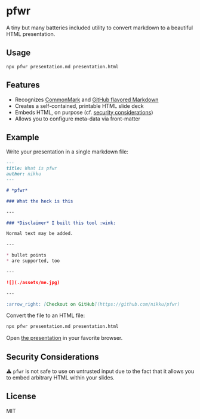 # pfwr

A tiny but many batteries included utility to convert markdown to a beautiful HTML presentation.


## Usage

```
npx pfwr presentation.md presentation.html
```

## Features

* Recognizes [CommonMark](https://commonmark.org/) and [GitHub flavored Markdown](https://github.github.com/gfm/)
* Creates a self-contained, printable HTML slide deck
* Embeds HTML, on purpose (cf. [security considerations](#security-considerations))
* Allows you to configure meta-data via front-matter


## Example

Write your presentation in a single markdown file:

```markdown
---
title: What is pfwr
author: nikku
---

# *pfwr*

### What the heck is this

---

### *Disclaimer* I built this tool :wink:

Normal text may be added.

---

* bullet points
* are supported, too

---

![](./assets/me.jpg)

---

:arrow_right: [Checkout on GitHub](https://github.com/nikku/pfwr)
```

Convert the file to an HTML file:

```sh
npx pfwr presentation.md presentation.html
```

Open [the presentation](https://cdn.statically.io/gh/nikku/pfwr/v0.0.3/example/presentation.html) in your favorite browser.


## Security Considerations

:warning: `pfwr` is not safe to use on untrusted input due to the fact that it allows you to embed arbitrary HTML within your slides.


## License

MIT
